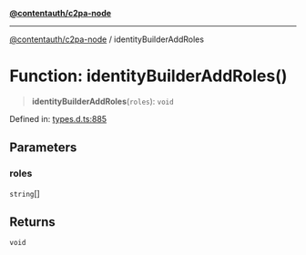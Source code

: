 [**@contentauth/c2pa-node**](../README.md)

***

[@contentauth/c2pa-node](../README.md) / identityBuilderAddRoles

# Function: identityBuilderAddRoles()

> **identityBuilderAddRoles**(`roles`): `void`

Defined in: [types.d.ts:885](https://github.com/contentauth/c2pa-node-v2/blob/8bb2490bb1f0c6c00c0930669451a7750cccfebc/js-src/types.d.ts#L885)

## Parameters

### roles

`string`[]

## Returns

`void`
